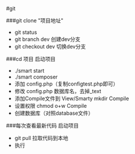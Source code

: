 #git

###git clone "项目地址"

* git status 
* git branch dev 创建dev分支
* git checkout dev  切换dev分支

###cd 项目  启动项目

* ./smart start  
* ./smart composer 
* 添加 config.php（复制configtest.php即可）
* 修改 config.php 数据库名，去掉_text
* 添加Compile文件到 View/Smarty   mkdir Compile
* 设置权限 chmod  o+w Compile 
* 创建数据库（对照database文件）

###每次查看最新代码  启动项目  

* git pull 拉取代码到本地  
* 执行